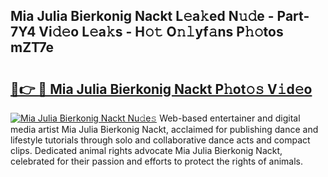 ## Mia Julia Bierkonig Nackt L𝚎a𝚔ed N𝚞𝚍e - Part-7Y4 Vi𝚍𝚎o L𝚎a𝚔s - H𝚘𝚝 O𝚗𝚕yf𝚊ns P𝚑𝚘tos mZT7e

# <h2><a href="http://kfcqh6e.oniu.top/?m=Mia+Julia+Bierkonig+Nackt">🔗👉 🔴 Mia Julia Bierkonig Nackt P𝚑ot𝚘𝚜 V𝚒d𝚎o</a></h2>

[![Mia Julia Bierkonig Nackt Nu𝚍e𝚜](https://i.imgur.com/0qMVB7G.gif)](http://kfcqh6e.oniu.top/?m=Mia+Julia+Bierkonig+Nackt)
Web-based entertainer and digital media artist Mia Julia Bierkonig Nackt, acclaimed for publishing dance and lifestyle tutorials through solo and collaborative dance acts and compact clips. Dedicated animal rights advocate Mia Julia Bierkonig Nackt, celebrated for their passion and efforts to protect the rights of animals.  
